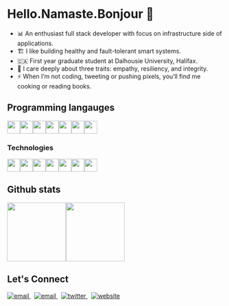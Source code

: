 # Hello.Namaste.Bonjour  👋


- 📊 An enthusiast full stack developer with focus on infrastructure side of applications. <br>
- 🏗️ I like building healthy and fault-tolerant smart systems. <br>
- 🇨🇦 First year graduate student at Dalhousie University, Halifax. <br>
- 🔆 I care deeply about three traits: empathy, resiliency, and integrity. <br>
- ⚡  When I’m not coding, tweeting or pushing pixels, you’ll find me cooking or reading books.

## Programming langauges


<img height="30" src="https://img.shields.io/badge/-Python-000?&logo=Python"><img height="30" src="https://img.shields.io/badge/-C-000?&logo=C"><img height="30" src="https://img.shields.io/badge/-JavaScript-000?&logo=JavaScript"><img height="30" src="https://img.shields.io/badge/-Java-000?&logo=Java&logoColor=007396"><img height="30" src="https://img.shields.io/badge/-TypeScript-000?&logo=TypeScript"><img height="30" src="https://img.shields.io/badge/-C++-000?&logo=c%2b%2b&logoColor=00599C"><img height="30" src="https://img.shields.io/badge/-SQL-000?&logo=MySQL">




### Technologies

<img height="30" src="https://img.shields.io/badge/-AWS-000?&logo=Amazon-AWS&logoColor=F90"><img height="30" src="https://img.shields.io/badge/-Docker-000?&logo=Docker"><img height="30" src="https://img.shields.io/badge/-Kubernetes-000?&logo=Kubernetes"><img height="30" src="https://img.shields.io/badge/-Linux-000?&logo=Linux"><img height="30" src="https://img.shields.io/badge/-Node.js-000?&logo=node.js"><img height="30" src="https://img.shields.io/badge/-Redis-000?&logo=Redis"><img height="30" src="https://img.shields.io/badge/-Spring-000?&logo=Spring">

## Github stats

<a href="https://www.iayush.xyz/"><img height="137px" src="https://github-readme-stats.vercel.app/api?username=ayushverma8&hide_title=true&hide_border=true&show_icons=true&include_all_commits=true&count_private=true&line_height=21&text_color=000&icon_color=000&bg_color=0,ea6161,ffc64d,fffc4d,52fa5a&theme=graywhite" /><!-- wi*quL3fcV --><img height="137px" src="https://github-readme-stats.vercel.app/api/top-langs/?username=ayushverma8&hide=html&hide_title=true&hide_border=true&layout=compact&langs_count=6&exclude_repo=comp426,Redventures-Movie-Quotes&text_color=000&icon_color=fff&bg_color=0,52fa5a,4dfcff,c64dff&theme=graywhite" /></a>

## Let's Connect
<p align="left">
  <a href="mailto:ayushverma8@gmail.com">
     <img  src="https://img.shields.io/badge/email-red?style=for-the-badge&logo=gmail&logoColor=white" alt="email">
  <a/>&nbsp;
  <a href="https://www.linkedin.com/in/ayushverma8/">
     <img  src="https://img.shields.io/badge/linkedin-0A66C2?style=for-the-badge&logo=linkedin&logoColor=white" alt="email">
  <a/>&nbsp;
  <a href="https://twitter.com/ayushverma33">
     <img  src="https://img.shields.io/badge/twitter-1DA1F2?style=for-the-badge&logo=twitter&logoColor=white" alt="twitter">
  <a/>&nbsp;
  <a href="https://web.cs.dal.ca/~ayushv/">
     <img  src="https://img.shields.io/badge/website-C3897E?style=for-the-badge&logo=about.me&logoColor=white" alt="website">
  <a/>
<p/>
